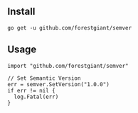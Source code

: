 ## Install
`go get -u github.com/forestgiant/semver`

## Usage
```
import "github.com/forestgiant/semver"

// Set Semantic Version
err = semver.SetVersion("1.0.0")
if err != nil {
  log.Fatal(err)
}
```
